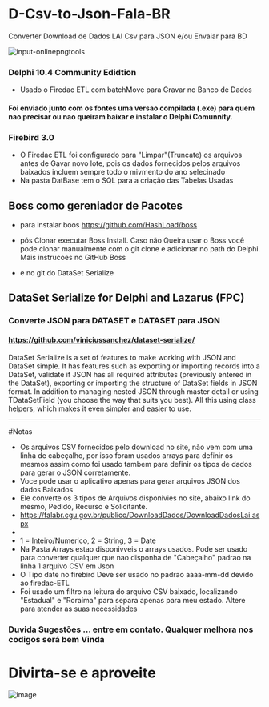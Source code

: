 # D-Csv-to-Json-Fala-BR
Converter Download de Dados LAI Csv para JSON e/ou Envaiar para BD

![input-onlinepngtools](https://user-images.githubusercontent.com/12707032/134812906-bf7bd122-8c18-442a-be2d-e5b768a48dda.png)



### Delphi 10.4 Community Edidtion
   - Usado o Firedac ETL com batchMove para Gravar no Banco de Dados
   
#### Foi enviado junto com os fontes uma versao compilada (.exe) para quem nao precisar ou nao queiram baixar e instalar o Delphi Comunnity.



### Firebird 3.0
   - O Firedac ETL foi configurado para "Limpar"(Truncate)  os arquivos antes de Gavar novo lote, pois os dados fornecidos pelos arquivos baixados incluem sempre todo o mivmento do ano selecinado
   - Na pasta DatBase tem o SQL para a criação das Tabelas Usadas

## Boss como gereniador de Pacotes
  - para instalar boos
    https://github.com/HashLoad/boss
   
  - pós Clonar executar Boss Install. Caso não Queira usar o Boss você pode clonar  manualmente com o git clone e adicionar no path do Delphi. Mais instrucoes no GitHub Boss
  - e no git do DataSet Serialize
  
## DataSet Serialize for Delphi and Lazarus (FPC)

### Converte JSON para DATASET e DATASET para JSON

#### https://github.com/viniciussanchez/dataset-serialize/

DataSet Serialize is a set of features to make working with JSON and DataSet simple. It has features such as exporting or importing records into a DataSet, validate if JSON has all required attributes (previously entered in the DataSet), exporting or importing the structure of DataSet fields in JSON format. In addition to managing nested JSON through master detail or using TDataSetField (you choose the way that suits you best). All this using class helpers, which makes it even simpler and easier to use.

- ---------------------------------------------------------------------------------------------------------

#Notas

- Os arquivos CSV fornecidos pelo download no site, não vem com uma linha de cabeçalho, por isso foram usados arrays para definir os mesmos assim como foi usado tambem para definir os tipos de dados para gerar o JSON corretamente.
- Voce pode usar o aplicativo apenas para gerar arquivos JSON dos dados Baixados
- Ele converte os 3 tipos de Arquivos disponivies no site, abaixo link do mesmo, Pedido, Recurso e Solicitante.
- https://falabr.cgu.gov.br/publico/DownloadDados/DownloadDadosLai.aspx 
- 
- 1 = Inteiro/Numerico, 2 = String, 3 = Date
- Na Pasta Arrays estao disponivveis o arrays usados. Pode ser usado para converter qualquer  que nao disponha de "Cabeçalho" padrao na linha 1 arquivo CSV em Json
- O Tipo date no firebird Deve ser usado no padrao aaaa-mm-dd devido ao firedac-ETL
- Foi usado um filtro na leitura do arquivo CSV baixado, localizando "Estadual" e "Roraima" para separa apenas para meu estado. Altere para atender as suas necessidades




### Duvida Sugestões ... entre em contato. Qualquer melhora nos codigos será bem Vinda

# Divirta-se e aproveite



![image](https://user-images.githubusercontent.com/12707032/134786057-3c0d9d42-b464-41e7-808a-89eba481c0fb.png)



